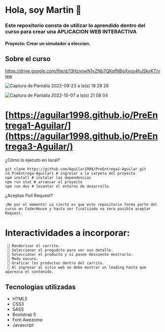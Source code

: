 # Hola, soy Martin 👋



### Este repositorio consta de utilizar lo aprendido dentro del curso para crear una APLICACION WEB INTERACTIVA
    
#### Proyecto: Crear un simulador a eleccion.

## Sobre el curso
https://drive.google.com/file/d/13HzynwN1yZNb7QKqfNBgXvoo4hJSkyKT/view



![Captura de Pantalla 2022-09-23 a la(s) 18 29 28](https://user-images.githubusercontent.com/89709211/192102125-5a793e84-0ad9-4ac6-9bb4-cd767e6dbe73.png)

![Captura de Pantalla 2022-10-07 a la(s) 21 08 04](https://user-images.githubusercontent.com/89709211/194677118-70550b15-1041-482c-8947-5bdd4353c7d7.png)

# [https://aguilar1998.github.io/PreEntrega1-Aguilar/](https://aguilar1998.github.io/PreEntrega3-Aguilar/)

¿Cómo lo ejecuto en local?

    git clone https://github.com/Aguilar1998/PreEntrega1-Aguilar.git
    cd PreEntrega-Aguilar1 # ingresar a la carpeta del proyecto
    npm install # instalar las dependencias
    npm run stat # arrancar el proyecto
    npm run dev # levantar el entorno de desarrollo

¿Aceptas Pull Request?

    ¡No por el momento! Lo cierto es que este repositorio forma parte del curso en CoderHouse y hasta ser finalizado no sera posible aceptar Request. 


# Interactividades a incorporar:
```text
 🔹 Renderizar el carrito.
 🔹 Seleccionar el pregudcto para ver sus detalle.
 🔹 Seleccionar el producto y si posee descuento mostrarlo.
 🔹 Modo oscuro.
 🔹 Graficar los productos dentro del carrito.
 🔹 Al ingresar al sitio web se debe mostrar un leading hasta que aparezca el contenido.
```


## Tecnologías utilizadas

- HTML5
- CSS3
- SASS
- Bootstrap 5 
- Font Awezome
- Javascript


